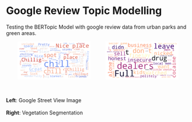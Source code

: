 Google Review Topic Modelling
==============================

Testing the BERTopic Model with google review data from urban parks and green areas.


<p align="center">
  <img src="ressources/chill_cloud.png" alt="Google Street View Image" width="40%" />
  &nbsp;&nbsp;&nbsp;&nbsp;&nbsp;&nbsp;&nbsp;&nbsp;
  <img src="ressources/drugs_cloud.png" alt="Vegetation Segmentation" width="40%" />
</p>

<br />

**Left**: Google Street View Image  
<br />
**Right**: Vegetation Segmentation  





